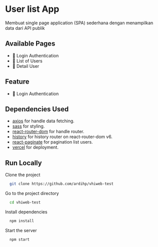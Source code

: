 # User list App

Membuat single page application (SPA) sederhana dengan menampilkan data dari API publik

## Available Pages

- 🔐 Login Authentication
- 👥 List of Users
- 👤 Detail User

## Feature

- 🔐 Login Authentication

## Dependencies Used

- [axios](https://axios-http.com) for handle data fetching.
- [sass](https://sass-lang.com) for styling.
- [react-router-dom](https://reactrouter.com/web/guides/quick-start) for handle router.
- [history](https://github.com/remix-run/history) for history router on react-router-dom v6.
- [react-paginate](https://github.com/AdeleD/react-paginate) for pagination list users.
- [vercel](https://vercel.com) for deployment.

## Run Locally

Clone the project

```bash
  git clone https://github.com/ardihp/vhiweb-test
```

Go to the project directory

```bash
  cd vhiweb-test
```

Install dependencies

```bash
  npm install
```

Start the server

```bash
  npm start
```
